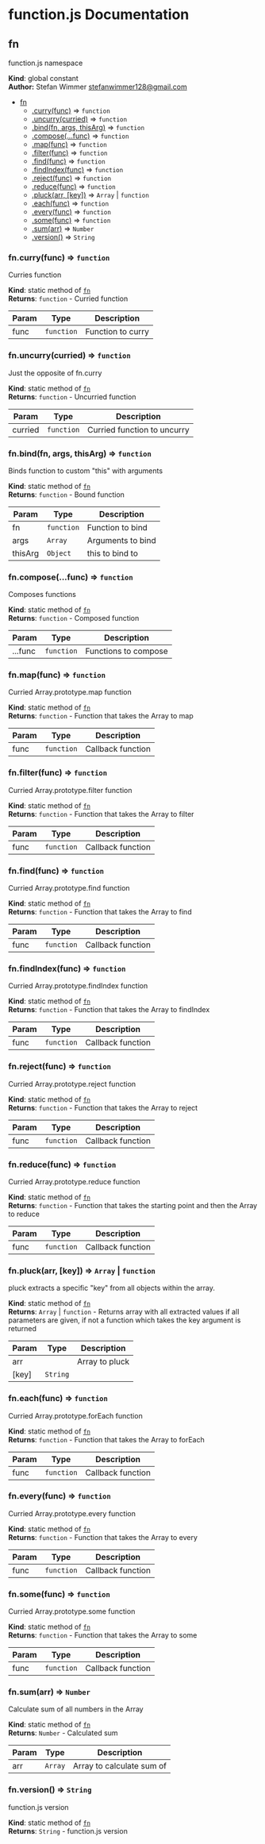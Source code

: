 # function.js Documentation

<a name="fn"></a>

## fn
function.js namespace

**Kind**: global constant  
**Author:** Stefan Wimmer <stefanwimmer128@gmail.com>  

* [fn](#fn)
    * [.curry(func)](#fn.curry) ⇒ <code>function</code>
    * [.uncurry(curried)](#fn.uncurry) ⇒ <code>function</code>
    * [.bind(fn, args, thisArg)](#fn.bind) ⇒ <code>function</code>
    * [.compose(...func)](#fn.compose) ⇒ <code>function</code>
    * [.map(func)](#fn.map) ⇒ <code>function</code>
    * [.filter(func)](#fn.filter) ⇒ <code>function</code>
    * [.find(func)](#fn.find) ⇒ <code>function</code>
    * [.findIndex(func)](#fn.findIndex) ⇒ <code>function</code>
    * [.reject(func)](#fn.reject) ⇒ <code>function</code>
    * [.reduce(func)](#fn.reduce) ⇒ <code>function</code>
    * [.pluck(arr, [key])](#fn.pluck) ⇒ <code>Array</code> &#124; <code>function</code>
    * [.each(func)](#fn.each) ⇒ <code>function</code>
    * [.every(func)](#fn.every) ⇒ <code>function</code>
    * [.some(func)](#fn.some) ⇒ <code>function</code>
    * [.sum(arr)](#fn.sum) ⇒ <code>Number</code>
    * [.version()](#fn.version) ⇒ <code>String</code>

<a name="fn.curry"></a>

### fn.curry(func) ⇒ <code>function</code>
Curries function

**Kind**: static method of <code>[fn](#fn)</code>  
**Returns**: <code>function</code> - Curried function  

| Param | Type | Description |
| --- | --- | --- |
| func | <code>function</code> | Function to curry |

<a name="fn.uncurry"></a>

### fn.uncurry(curried) ⇒ <code>function</code>
Just the opposite of fn.curry

**Kind**: static method of <code>[fn](#fn)</code>  
**Returns**: <code>function</code> - Uncurried function  

| Param | Type | Description |
| --- | --- | --- |
| curried | <code>function</code> | Curried function to uncurry |

<a name="fn.bind"></a>

### fn.bind(fn, args, thisArg) ⇒ <code>function</code>
Binds function to custom "this" with arguments

**Kind**: static method of <code>[fn](#fn)</code>  
**Returns**: <code>function</code> - Bound function  

| Param | Type | Description |
| --- | --- | --- |
| fn | <code>function</code> | Function to bind |
| args | <code>Array</code> | Arguments to bind |
| thisArg | <code>Object</code> | this to bind to |

<a name="fn.compose"></a>

### fn.compose(...func) ⇒ <code>function</code>
Composes functions

**Kind**: static method of <code>[fn](#fn)</code>  
**Returns**: <code>function</code> - Composed function  

| Param | Type | Description |
| --- | --- | --- |
| ...func | <code>function</code> | Functions to compose |

<a name="fn.map"></a>

### fn.map(func) ⇒ <code>function</code>
Curried Array.prototype.map function

**Kind**: static method of <code>[fn](#fn)</code>  
**Returns**: <code>function</code> - Function that takes the Array to map  

| Param | Type | Description |
| --- | --- | --- |
| func | <code>function</code> | Callback function |

<a name="fn.filter"></a>

### fn.filter(func) ⇒ <code>function</code>
Curried Array.prototype.filter function

**Kind**: static method of <code>[fn](#fn)</code>  
**Returns**: <code>function</code> - Function that takes the Array to filter  

| Param | Type | Description |
| --- | --- | --- |
| func | <code>function</code> | Callback function |

<a name="fn.find"></a>

### fn.find(func) ⇒ <code>function</code>
Curried Array.prototype.find function

**Kind**: static method of <code>[fn](#fn)</code>  
**Returns**: <code>function</code> - Function that takes the Array to find  

| Param | Type | Description |
| --- | --- | --- |
| func | <code>function</code> | Callback function |

<a name="fn.findIndex"></a>

### fn.findIndex(func) ⇒ <code>function</code>
Curried Array.prototype.findIndex function

**Kind**: static method of <code>[fn](#fn)</code>  
**Returns**: <code>function</code> - Function that takes the Array to findIndex  

| Param | Type | Description |
| --- | --- | --- |
| func | <code>function</code> | Callback function |

<a name="fn.reject"></a>

### fn.reject(func) ⇒ <code>function</code>
Curried Array.prototype.reject function

**Kind**: static method of <code>[fn](#fn)</code>  
**Returns**: <code>function</code> - Function that takes the Array to reject  

| Param | Type | Description |
| --- | --- | --- |
| func | <code>function</code> | Callback function |

<a name="fn.reduce"></a>

### fn.reduce(func) ⇒ <code>function</code>
Curried Array.prototype.reduce function

**Kind**: static method of <code>[fn](#fn)</code>  
**Returns**: <code>function</code> - Function that takes the starting point and then the Array to reduce  

| Param | Type | Description |
| --- | --- | --- |
| func | <code>function</code> | Callback function |

<a name="fn.pluck"></a>

### fn.pluck(arr, [key]) ⇒ <code>Array</code> &#124; <code>function</code>
pluck extracts a specific "key" from all objects within the array.

**Kind**: static method of <code>[fn](#fn)</code>  
**Returns**: <code>Array</code> &#124; <code>function</code> - Returns array with all extracted values if all parameters are given, if not a function which takes the key argument is returned  

| Param | Type | Description |
| --- | --- | --- |
| arr |  | Array to pluck |
| [key] | <code>String</code> |  |

<a name="fn.each"></a>

### fn.each(func) ⇒ <code>function</code>
Curried Array.prototype.forEach function

**Kind**: static method of <code>[fn](#fn)</code>  
**Returns**: <code>function</code> - Function that takes the Array to forEach  

| Param | Type | Description |
| --- | --- | --- |
| func | <code>function</code> | Callback function |

<a name="fn.every"></a>

### fn.every(func) ⇒ <code>function</code>
Curried Array.prototype.every function

**Kind**: static method of <code>[fn](#fn)</code>  
**Returns**: <code>function</code> - Function that takes the Array to every  

| Param | Type | Description |
| --- | --- | --- |
| func | <code>function</code> | Callback function |

<a name="fn.some"></a>

### fn.some(func) ⇒ <code>function</code>
Curried Array.prototype.some function

**Kind**: static method of <code>[fn](#fn)</code>  
**Returns**: <code>function</code> - Function that takes the Array to some  

| Param | Type | Description |
| --- | --- | --- |
| func | <code>function</code> | Callback function |

<a name="fn.sum"></a>

### fn.sum(arr) ⇒ <code>Number</code>
Calculate sum of all numbers in the Array

**Kind**: static method of <code>[fn](#fn)</code>  
**Returns**: <code>Number</code> - Calculated sum  

| Param | Type | Description |
| --- | --- | --- |
| arr | <code>Array</code> | Array to calculate sum of |

<a name="fn.version"></a>

### fn.version() ⇒ <code>String</code>
function.js version

**Kind**: static method of <code>[fn](#fn)</code>  
**Returns**: <code>String</code> - function.js version  
